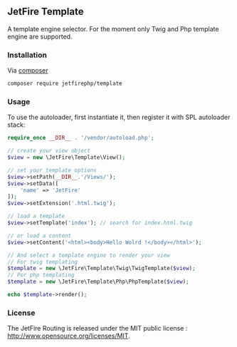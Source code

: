 ## JetFire Template

A template engine selector. For the moment only Twig and Php template engine are supported.

### Installation

Via [composer](https://getcomposer.org)

```bash
composer require jetfirephp/template
```

### Usage

To use the autoloader, first instantiate it, then register it with SPL autoloader stack:

```php
require_once __DIR__ . '/vendor/autoload.php';

// create your view object
$view = new \JetFire\Template\View();

// set your template options
$view->setPath(__DIR__.'/Views/');
$view->setData([
    'name' => 'JetFire'
]);
$view->setExtension('.html.twig');

// load a template
$view->setTemplate('index'); // search for index.html.twig

// or load a content
$view->setContent('<html><body>Hello Wolrd !</body></html>');

// And select a template engine to render your view
// For twig templating
$template = new \JetFire\Template\Twig\TwigTemplate($view);
// For php templating
$template = new \JetFire\Template\Php\PhpTemplate($view);

echo $template->render();

```

### License

The JetFire Routing is released under the MIT public license : http://www.opensource.org/licenses/MIT. 